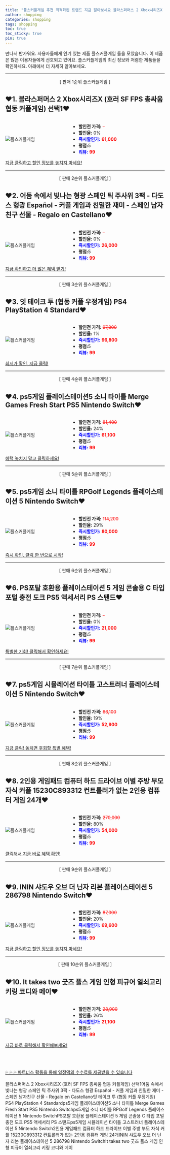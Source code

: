 ```yaml
---
title: "플스커플게임 추천 최적화된 트렌드 지금 알아보세요 블라스퍼머스 2 Xbox시리즈X (호러 SF"
author: shopping
categories: shopping
tags: shopping
toc: true
toc_sticky: true
pin: true
---
```

만나서 반가워요. 사용자들에게 인기 있는 제품 플스커플게임 들을 모았습니다. 이 제품은 많은 이용자들에게 선호되고 있어요. 플스커플게임의 최신 정보와 저렴한 제품들을 확인하세요. 아래에서 더 자세히 알아보세요.

---
<p class="toplist" style="margin: 0 auto; display: block; width: fit-content;">[ 판매 1순위 플스커플게임 ]</p>

<h2><strong>❤️1. 블라스퍼머스 2 Xbox시리즈X (호러 SF FPS 총싸움 협동 커플게임) 선택1❤️</strong></h2>

<div style="display: flex; align-items: center;">
    <div style="flex: 0.4;">
        <img src="https://thumbnail10.coupangcdn.com/thumbnails/remote/230x230ex/image/vendor_inventory/e2ab/c8bf9fff4a256a24c1aeb9b92a851c0917c4e59954ee7bdeb10053fb6723.jpg" alt="플스커플게임" style="max-width: 100%;">
    </div>
    <div style="flex: 0.6; margin-left: 10px;">
        <ul>
            <li><strong>할인전 가격:</strong> <del style="color: red;">-</del></li>
            <li><strong>할인율:</strong> 0%</li>
            <li><span style='color:blue'><strong>즉시할인가:</strong></span> <span style='color:red'><strong>61,000</strong></span></li>
            <li><strong>평점:</strong>5</li>
            <li><span style='color:blue'><strong>리뷰:</strong></span> <span style='color:red'><strong>99</strong></span></li>
        </ul>
    </div>
</div>
<div class="center">
    <a href="https://William4Davisa.github.io?lptag=AF9450613&subid=githubio&pageKey=8054133139&traceid=V0-153&itemId=22600524349&vendorItemId=89642175524" class="myButton">
        지금 클릭하고 할인 정보를 놓치지 마세요!
    </a>
</div>


---
<p class="toplist" style="margin: 0 auto; display: block; width: fit-content;">[ 판매 2순위 플스커플게임 ]</p>

<h2><strong>❤️2. 어둠 속에서 빛나는 형광 스페인 틱 주사위 3팩 - 다도스 형광 Español - 커플 게임과 친밀한 재미 - 스페인 남자친구 선물 - Regalo en Castellano❤️</strong></h2>

<div style="display: flex; align-items: center;">
    <div style="flex: 0.4;">
        <img src="https://thumbnail9.coupangcdn.com/thumbnails/remote/230x230ex/image/vendor_inventory/1555/b622f5455748d382dec1f566fb8cbeb2fc5cecf941b975a6186337a7db30.jpg" alt="플스커플게임" style="max-width: 100%;">
    </div>
    <div style="flex: 0.6; margin-left: 10px;">
        <ul>
            <li><strong>할인전 가격:</strong> <del style="color: red;">-</del></li>
            <li><strong>할인율:</strong> 0%</li>
            <li><span style='color:blue'><strong>즉시할인가:</strong></span> <span style='color:red'><strong>26,000</strong></span></li>
            <li><strong>평점:</strong>5</li>
            <li><span style='color:blue'><strong>리뷰:</strong></span> <span style='color:red'><strong>99</strong></span></li>
        </ul>
    </div>
</div>
<div class="center">
    <a href="https://William4Davisa.github.io?lptag=AF9450613&subid=githubio&pageKey=7907342704&traceid=V0-153&itemId=21689106074&vendorItemId=89480194724" class="myButton">
        지금 확인하고 더 많은 혜택 받기!
    </a>
</div>


---
<p class="toplist" style="margin: 0 auto; display: block; width: fit-content;">[ 판매 3순위 플스커플게임 ]</p>

<h2><strong>❤️3. 잇 테이크 투 (협동 커플 우정게임) PS4 PlayStation 4 Standard❤️</strong></h2>

<div style="display: flex; align-items: center;">
    <div style="flex: 0.4;">
        <img src="https://thumbnail10.coupangcdn.com/thumbnails/remote/230x230ex/image/vendor_inventory/ff5b/51763718d82f5d95ae7b584a3fd6f3e7413e6eda1ed85077382f17a0a407.jpg" alt="플스커플게임" style="max-width: 100%;">
    </div>
    <div style="flex: 0.6; margin-left: 10px;">
        <ul>
            <li><strong>할인전 가격:</strong> <del style="color: red;">97,800</del></li>
            <li><strong>할인율:</strong> 1%</li>
            <li><span style='color:blue'><strong>즉시할인가:</strong></span> <span style='color:red'><strong>96,800</strong></span></li>
            <li><strong>평점:</strong>5</li>
            <li><span style='color:blue'><strong>리뷰:</strong></span> <span style='color:red'><strong>99</strong></span></li>
        </ul>
    </div>
</div>
<div class="center">
    <a href="https://William4Davisa.github.io?lptag=AF9450613&subid=githubio&pageKey=8137932561&traceid=V0-153&itemId=23119007576&vendorItemId=90152183726" class="myButton">
        최저가 확인, 지금 클릭!
    </a>
</div>


---
<p class="toplist" style="margin: 0 auto; display: block; width: fit-content;">[ 판매 4순위 플스커플게임 ]</p>

<h2><strong>❤️4. ps5게임 플레이스테이션5 소니 타이틀 Merge Games Fresh Start PS5 Nintendo Switch❤️</strong></h2>

<div style="display: flex; align-items: center;">
    <div style="flex: 0.4;">
        <img src="https://thumbnail10.coupangcdn.com/thumbnails/remote/230x230ex/image/vendor_inventory/2757/d3b997773d3e4fbd12c7f8d1827f7064ef0cfcb3eba18226b45584d27bbf.jpg" alt="플스커플게임" style="max-width: 100%;">
    </div>
    <div style="flex: 0.6; margin-left: 10px;">
        <ul>
            <li><strong>할인전 가격:</strong> <del style="color: red;">81,400</del></li>
            <li><strong>할인율:</strong> 24%</li>
            <li><span style='color:blue'><strong>즉시할인가:</strong></span> <span style='color:red'><strong>61,100</strong></span></li>
            <li><strong>평점:</strong>5</li>
            <li><span style='color:blue'><strong>리뷰:</strong></span> <span style='color:red'><strong>99</strong></span></li>
        </ul>
    </div>
</div>
<div class="center">
    <a href="https://William4Davisa.github.io?lptag=AF9450613&subid=githubio&pageKey=7983079329&traceid=V0-153&itemId=22158513750&vendorItemId=89205032616" class="myButton">
        혜택 놓치지 말고 클릭하세요!
    </a>
</div>


---
<p class="toplist" style="margin: 0 auto; display: block; width: fit-content;">[ 판매 5순위 플스커플게임 ]</p>

<h2><strong>❤️5. ps5게임 소니 타이틀 RPGolf Legends 플레이스테이션 5 Nintendo Switch❤️</strong></h2>

<div style="display: flex; align-items: center;">
    <div style="flex: 0.4;">
        <img src="https://thumbnail10.coupangcdn.com/thumbnails/remote/230x230ex/image/vendor_inventory/438d/8700c72b2dbcd28e74383bfa60666380a193464b2945327b7f5f82e5bf86.jpg" alt="플스커플게임" style="max-width: 100%;">
    </div>
    <div style="flex: 0.6; margin-left: 10px;">
        <ul>
            <li><strong>할인전 가격:</strong> <del style="color: red;">114,200</del></li>
            <li><strong>할인율:</strong> 29%</li>
            <li><span style='color:blue'><strong>즉시할인가:</strong></span> <span style='color:red'><strong>80,000</strong></span></li>
            <li><strong>평점:</strong>5</li>
            <li><span style='color:blue'><strong>리뷰:</strong></span> <span style='color:red'><strong>99</strong></span></li>
        </ul>
    </div>
</div>
<div class="center">
    <a href="https://William4Davisa.github.io?lptag=AF9450613&subid=githubio&pageKey=7481716236&traceid=V0-153&itemId=19544596304&vendorItemId=90013647880" class="myButton">
        즉시 확인, 클릭 한 번으로 시작!
    </a>
</div>


---
<p class="toplist" style="margin: 0 auto; display: block; width: fit-content;">[ 판매 6순위 플스커플게임 ]</p>

<h2><strong>❤️6. PS포탈 호환용 플레이스테이션 5 게임 콘솔용 C 타입 포털 충전 도크 PS5 액세서리 PS 스탠드❤️</strong></h2>

<div style="display: flex; align-items: center;">
    <div style="flex: 0.4;">
        <img src="https://thumbnail8.coupangcdn.com/thumbnails/remote/230x230ex/image/vendor_inventory/b925/b733e7f1f8856e4689d09d24e4cfd5d036ebbc78bd0eb4fc73dcf4ec60a9.jpg" alt="플스커플게임" style="max-width: 100%;">
    </div>
    <div style="flex: 0.6; margin-left: 10px;">
        <ul>
            <li><strong>할인전 가격:</strong> <del style="color: red;">-</del></li>
            <li><strong>할인율:</strong> 0%</li>
            <li><span style='color:blue'><strong>즉시할인가:</strong></span> <span style='color:red'><strong>21,000</strong></span></li>
            <li><strong>평점:</strong>5</li>
            <li><span style='color:blue'><strong>리뷰:</strong></span> <span style='color:red'><strong>99</strong></span></li>
        </ul>
    </div>
</div>
<div class="center">
    <a href="https://William4Davisa.github.io?lptag=AF9450613&subid=githubio&pageKey=8187178016&traceid=V0-153&itemId=23415548853&vendorItemId=90442603970" class="myButton">
        특별한 기회! 클릭해서 확인하세요!
    </a>
</div>


---
<p class="toplist" style="margin: 0 auto; display: block; width: fit-content;">[ 판매 7순위 플스커플게임 ]</p>

<h2><strong>❤️7. ps5게임 시뮬레이션 타이틀 고스트러너 플레이스테이션 5 Nintendo Switch❤️</strong></h2>

<div style="display: flex; align-items: center;">
    <div style="flex: 0.4;">
        <img src="https://thumbnail9.coupangcdn.com/thumbnails/remote/230x230ex/image/vendor_inventory/542a/1b20aa4c9849f972810b7b9d20663669c9d896e1ba17e23ca925ae597946.jpg" alt="플스커플게임" style="max-width: 100%;">
    </div>
    <div style="flex: 0.6; margin-left: 10px;">
        <ul>
            <li><strong>할인전 가격:</strong> <del style="color: red;">66,100</del></li>
            <li><strong>할인율:</strong> 19%</li>
            <li><span style='color:blue'><strong>즉시할인가:</strong></span> <span style='color:red'><strong>52,900</strong></span></li>
            <li><strong>평점:</strong>5</li>
            <li><span style='color:blue'><strong>리뷰:</strong></span> <span style='color:red'><strong>99</strong></span></li>
        </ul>
    </div>
</div>
<div class="center">
    <a href="https://William4Davisa.github.io?lptag=AF9450613&subid=githubio&pageKey=7938643822&traceid=V0-153&itemId=21857693328&vendorItemId=89390789982" class="myButton">
        지금 클릭! 놓치면 후회할 특별 혜택!
    </a>
</div>


---
<p class="toplist" style="margin: 0 auto; display: block; width: fit-content;">[ 판매 8순위 플스커플게임 ]</p>

<h2><strong>❤️8. 2인용 게임패드 컴퓨터 하드 드라이브 이별 주방 부모 자식 커플 15230C893312 컨트롤러가 없는 2인용 컴퓨터 게임 24개❤️</strong></h2>

<div style="display: flex; align-items: center;">
    <div style="flex: 0.4;">
        <img src="https://thumbnail6.coupangcdn.com/thumbnails/remote/230x230ex/image/vendor_inventory/fd8e/781afce71d9a7d546c4d2d004638c25be5b8002bcbe9b9aa7652f2f15607.jpg" alt="플스커플게임" style="max-width: 100%;">
    </div>
    <div style="flex: 0.6; margin-left: 10px;">
        <ul>
            <li><strong>할인전 가격:</strong> <del style="color: red;">270,000</del></li>
            <li><strong>할인율:</strong> 80%</li>
            <li><span style='color:blue'><strong>즉시할인가:</strong></span> <span style='color:red'><strong>54,000</strong></span></li>
            <li><strong>평점:</strong>5</li>
            <li><span style='color:blue'><strong>리뷰:</strong></span> <span style='color:red'><strong>99</strong></span></li>
        </ul>
    </div>
</div>
<div class="center">
    <a href="https://William4Davisa.github.io?lptag=AF9450613&subid=githubio&pageKey=8249944647&traceid=V0-153&itemId=23749486138&vendorItemId=90774019536" class="myButton">
        클릭해서 지금 바로 혜택 확인!
    </a>
</div>


---
<p class="toplist" style="margin: 0 auto; display: block; width: fit-content;">[ 판매 9순위 플스커플게임 ]</p>

<h2><strong>❤️9. ININ 샤도우 오브 더 닌자 리본 플레이스테이션 5 286798 Nintendo Switch❤️</strong></h2>

<div style="display: flex; align-items: center;">
    <div style="flex: 0.4;">
        <img src="https://thumbnail9.coupangcdn.com/thumbnails/remote/230x230ex/image/vendor_inventory/339b/75695b176f8fa91d6a93d5a6945047e49d7f6e2015aba9b6fd5ad3a686ca.jpg" alt="플스커플게임" style="max-width: 100%;">
    </div>
    <div style="flex: 0.6; margin-left: 10px;">
        <ul>
            <li><strong>할인전 가격:</strong> <del style="color: red;">87,000</del></li>
            <li><strong>할인율:</strong> 20%</li>
            <li><span style='color:blue'><strong>즉시할인가:</strong></span> <span style='color:red'><strong>69,600</strong></span></li>
            <li><strong>평점:</strong>5</li>
            <li><span style='color:blue'><strong>리뷰:</strong></span> <span style='color:red'><strong>99</strong></span></li>
        </ul>
    </div>
</div>
<div class="center">
    <a href="https://William4Davisa.github.io?lptag=AF9450613&subid=githubio&pageKey=8149668835&traceid=V0-153&itemId=23185468182&vendorItemId=89442687933" class="myButton">
        지금 클릭하고 할인 정보를 놓치지 마세요!
    </a>
</div>


---
<p class="toplist" style="margin: 0 auto; display: block; width: fit-content;">[ 판매 10순위 플스커플게임 ]</p>

<h2><strong>❤️10. It takes two 굿즈 플스 게임 인형 피규어 열쇠고리 키링 코디와 메이❤️</strong></h2>

<div style="display: flex; align-items: center;">
    <div style="flex: 0.4;">
        <img src="https://thumbnail8.coupangcdn.com/thumbnails/remote/230x230ex/image/vendor_inventory/83f6/467071a33286a8e1b6fbba7c39977e98e2f6eb1680a983bd4006d5372b08.jpg" alt="플스커플게임" style="max-width: 100%;">
    </div>
    <div style="flex: 0.6; margin-left: 10px;">
        <ul>
            <li><strong>할인전 가격:</strong> <del style="color: red;">28,900</del></li>
            <li><strong>할인율:</strong> 26%</li>
            <li><span style='color:blue'><strong>즉시할인가:</strong></span> <span style='color:red'><strong>21,100</strong></span></li>
            <li><strong>평점:</strong>5</li>
            <li><span style='color:blue'><strong>리뷰:</strong></span> <span style='color:red'><strong>99</strong></span></li>
        </ul>
    </div>
</div>
<div class="center">
    <a href="https://William4Davisa.github.io?lptag=AF9450613&subid=githubio&pageKey=7886079102&traceid=V0-153&itemId=21577555749&vendorItemId=88629237203" class="myButton">
        지금 바로 클릭해서 확인해보세요!
    </a>
</div>

<br><br><br>[💦 💦 💦 파트너스 활동을 통해 일정액의 수수료를 제공받을 수 있습니다](https://link.coupang.com/a/bcpT2c)<br><br>블라스퍼머스 2 Xbox시리즈X (호러 SF FPS 총싸움 협동 커플게임) 선택1어둠 속에서 빛나는 형광 스페인 틱 주사위 3팩 - 다도스 형광 Español - 커플 게임과 친밀한 재미 - 스페인 남자친구 선물 - Regalo en Castellano잇 테이크 투 (협동 커플 우정게임) PS4 PlayStation 4 Standardps5게임 플레이스테이션5 소니 타이틀 Merge Games Fresh Start PS5 Nintendo Switchps5게임 소니 타이틀 RPGolf Legends 플레이스테이션 5 Nintendo SwitchPS포탈 호환용 플레이스테이션 5 게임 콘솔용 C 타입 포털 충전 도크 PS5 액세서리 PS 스탠드ps5게임 시뮬레이션 타이틀 고스트러너 플레이스테이션 5 Nintendo Switch2인용 게임패드 컴퓨터 하드 드라이브 이별 주방 부모 자식 커플 15230C893312 컨트롤러가 없는 2인용 컴퓨터 게임 24개ININ 샤도우 오브 더 닌자 리본 플레이스테이션 5 286798 Nintendo SwitchIt takes two 굿즈 플스 게임 인형 피규어 열쇠고리 키링 코디와 메이